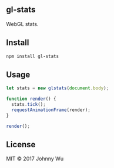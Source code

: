 ## gl-stats

WebGL stats.

## Install

```bash
npm install gl-stats
```

## Usage

```javascript
let stats = new glstats(document.body);

function render() {
  stats.tick();
  requestAnimationFrame(render);
}

render();
```

## License

MIT © 2017 Johnny Wu